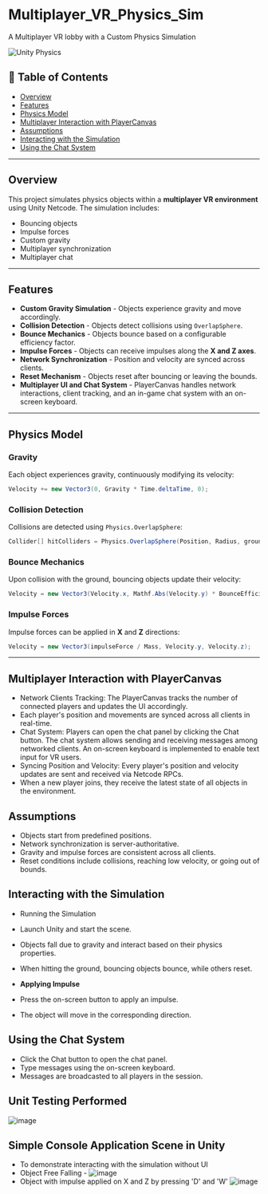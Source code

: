# Multiplayer_VR_Physics_Sim
A Multiplayer VR lobby with a Custom Physics Simulation 

![Unity Physics](https://img.shields.io/badge/Physics-Simulation-blue.svg)

## 📌 Table of Contents
- [Overview](#overview)
- [Features](#features)
- [Physics Model](#physics-model)
- [Multiplayer Interaction with PlayerCanvas](#multiplayer-interaction-with-playercanvas)
- [Assumptions](#assumptions)
- [Interacting with the Simulation](#interacting-with-the-simulation)
- [Using the Chat System](#using-the-chat-system)

---

## Overview
This project simulates physics objects within a **multiplayer VR environment** using Unity Netcode. The simulation includes:
- Bouncing objects
- Impulse forces
- Custom gravity
- Multiplayer synchronization
- Multiplayer chat

---

## Features
 - **Custom Gravity Simulation** - Objects experience gravity and move accordingly.
 - **Collision Detection** - Objects detect collisions using `OverlapSphere`.
 - **Bounce Mechanics** - Objects bounce based on a configurable efficiency factor.
 - **Impulse Forces** - Objects can receive impulses along the **X and Z axes**.
 - **Network Synchronization** - Position and velocity are synced across clients.
 - **Reset Mechanism** - Objects reset after bouncing or leaving the bounds.
 - **Multiplayer UI and Chat System** - PlayerCanvas handles network interactions, client tracking, and an in-game chat system with an on-screen keyboard.

---

## Physics Model

### **Gravity**
Each object experiences gravity, continuously modifying its velocity:
```csharp
Velocity += new Vector3(0, Gravity * Time.deltaTime, 0);
```

### **Collision Detection**
Collisions are detected using `Physics.OverlapSphere`:
```csharp
Collider[] hitColliders = Physics.OverlapSphere(Position, Radius, groundLayer);
```

### **Bounce Mechanics**
Upon collision with the ground, bouncing objects update their velocity:
```csharp
Velocity = new Vector3(Velocity.x, Mathf.Abs(Velocity.y) * BounceEfficiency, Velocity.z);
```

### **Impulse Forces**
Impulse forces can be applied in **X** and **Z** directions:
```csharp
Velocity = new Vector3(impulseForce / Mass, Velocity.y, Velocity.z);
```

---

## Multiplayer Interaction with PlayerCanvas

- Network Clients Tracking: The PlayerCanvas tracks the number of connected players and updates the UI accordingly.
- Each player's position and movements are synced across all clients in real-time.
- Chat System: Players can open the chat panel by clicking the Chat button.
The chat system allows sending and receiving messages among networked clients.
An on-screen keyboard is implemented to enable text input for VR users.
- Syncing Position and Velocity: Every player's position and velocity updates are sent and received via Netcode RPCs.
- When a new player joins, they receive the latest state of all objects in the environment.


## Assumptions
- Objects start from predefined positions.
- Network synchronization is server-authoritative.
- Gravity and impulse forces are consistent across all clients.
- Reset conditions include collisions, reaching low velocity, or going out of bounds.


## Interacting with the Simulation

- Running the Simulation
- Launch Unity and start the scene.
- Objects fall due to gravity and interact based on their physics properties.
- When hitting the ground, bouncing objects bounce, while others reset.

- **Applying Impulse**

- Press the on-screen button to apply an impulse.
- The object will move in the corresponding direction.

## Using the Chat System

- Click the Chat button to open the chat panel.
- Type messages using the on-screen keyboard.
- Messages are broadcasted to all players in the session.


## Unit Testing Performed
![image](https://github.com/user-attachments/assets/b12bd18f-73f6-4c5a-8926-0a8d1d0fbe75)


## Simple Console Application Scene in Unity 
- To demonstrate interacting with the simulation without UI
- Object Free Falling -
![image](https://github.com/user-attachments/assets/c686a66c-a6fa-4576-8503-083c4198b372)
- Object with impulse applied on X and Z by pressing 'D' and 'W'
![image](https://github.com/user-attachments/assets/ecf8429e-a851-4aab-914c-599ea6e48c8a)

